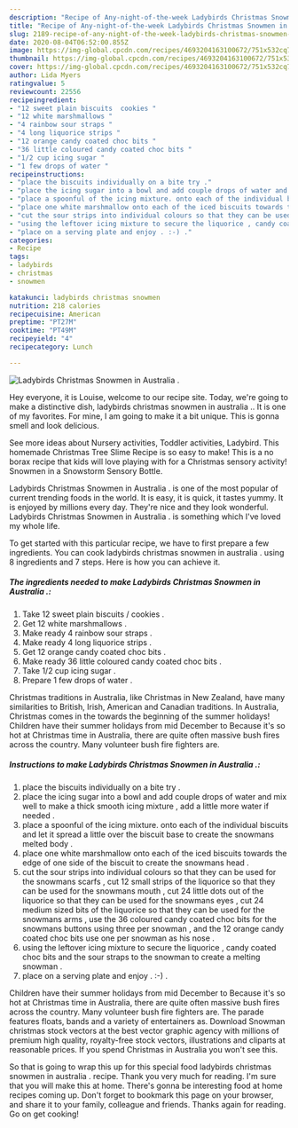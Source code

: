 ```yaml
---
description: "Recipe of Any-night-of-the-week Ladybirds Christmas Snowmen in Australia ."
title: "Recipe of Any-night-of-the-week Ladybirds Christmas Snowmen in Australia ."
slug: 2189-recipe-of-any-night-of-the-week-ladybirds-christmas-snowmen-in-australia
date: 2020-08-04T06:52:00.855Z
image: https://img-global.cpcdn.com/recipes/4693204163100672/751x532cq70/ladybirds-christmas-snowmen-in-australia-recipe-main-photo.jpg
thumbnail: https://img-global.cpcdn.com/recipes/4693204163100672/751x532cq70/ladybirds-christmas-snowmen-in-australia-recipe-main-photo.jpg
cover: https://img-global.cpcdn.com/recipes/4693204163100672/751x532cq70/ladybirds-christmas-snowmen-in-australia-recipe-main-photo.jpg
author: Lida Myers
ratingvalue: 5
reviewcount: 22556
recipeingredient:
- "12 sweet plain biscuits  cookies "
- "12 white marshmallows "
- "4 rainbow sour straps "
- "4 long liquorice strips "
- "12 orange candy coated choc bits "
- "36 little coloured candy coated choc bits "
- "1/2 cup icing sugar "
- "1 few drops of water "
recipeinstructions:
- "place the biscuits individually on a bite try ."
- "place the icing sugar into a bowl and add couple drops of water and mix well to make a thick smooth icing mixture , add a little more water if needed ."
- "place a spoonful of the icing mixture. onto each of the individual biscuits and let it spread a little over the biscuit base to create the snowmans melted body ."
- "place one white marshmallow onto each of the iced biscuits towards the edge of one side of the biscuit to create the snowmans head ."
- "cut the sour strips into individual colours so that they can be used for the snowmans scarfs , cut 12 small strips of the liquorice so that they can be used for the snowmans mouth , cut 24 little dots out of the liquorice so that they can be used for the snowmans eyes , cut 24 medium sized bits of the liquorice so that they can be used for the snowmans arms , use the 36 coloured candy coated choc bits for the snowmans buttons using three per snowman , and the 12 orange candy coated choc bits use one per snowman as his nose ."
- "using the leftover icing mixture to secure the liquorice , candy coated choc bits and the sour straps to the snowman to create a melting snowman ."
- "place on a serving plate and enjoy . :-) ."
categories:
- Recipe
tags:
- ladybirds
- christmas
- snowmen

katakunci: ladybirds christmas snowmen 
nutrition: 218 calories
recipecuisine: American
preptime: "PT27M"
cooktime: "PT49M"
recipeyield: "4"
recipecategory: Lunch

---
```



![Ladybirds Christmas Snowmen in Australia .](https://img-global.cpcdn.com/recipes/4693204163100672/751x532cq70/ladybirds-christmas-snowmen-in-australia-recipe-main-photo.jpg)

Hey everyone, it is Louise, welcome to our recipe site. Today, we're going to make a distinctive dish, ladybirds christmas snowmen in australia .. It is one of my favorites. For mine, I am going to make it a bit unique. This is gonna smell and look delicious.

See more ideas about Nursery activities, Toddler activities, Ladybird. This homemade Christmas Tree Slime Recipe is so easy to make! This is a no borax recipe that kids will love playing with for a Christmas sensory activity! Snowmen in a Snowstorm Sensory Bottle.

Ladybirds Christmas Snowmen in Australia . is one of the most popular of current trending foods in the world. It is easy, it is quick, it tastes yummy. It is enjoyed by millions every day. They're nice and they look wonderful. Ladybirds Christmas Snowmen in Australia . is something which I've loved my whole life.


To get started with this particular recipe, we have to first prepare a few ingredients. You can cook ladybirds christmas snowmen in australia . using 8 ingredients and 7 steps. Here is how you can achieve it.

<!--inarticleads1-->

##### The ingredients needed to make Ladybirds Christmas Snowmen in Australia .:

1. Take 12 sweet plain biscuits / cookies .
1. Get 12 white marshmallows .
1. Make ready 4 rainbow sour straps .
1. Make ready 4 long liquorice strips .
1. Get 12 orange candy coated choc bits .
1. Make ready 36 little coloured candy coated choc bits .
1. Take 1/2 cup icing sugar .
1. Prepare 1 few drops of water .


Christmas traditions in Australia, like Christmas in New Zealand, have many similarities to British, Irish, American and Canadian traditions. In Australia, Christmas comes in the towards the beginning of the summer holidays! Children have their summer holidays from mid December to Because it&#39;s so hot at Christmas time in Australia, there are quite often massive bush fires across the country. Many volunteer bush fire fighters are. 

<!--inarticleads2-->

##### Instructions to make Ladybirds Christmas Snowmen in Australia .:

1. place the biscuits individually on a bite try .
1. place the icing sugar into a bowl and add couple drops of water and mix well to make a thick smooth icing mixture , add a little more water if needed .
1. place a spoonful of the icing mixture. onto each of the individual biscuits and let it spread a little over the biscuit base to create the snowmans melted body .
1. place one white marshmallow onto each of the iced biscuits towards the edge of one side of the biscuit to create the snowmans head .
1. cut the sour strips into individual colours so that they can be used for the snowmans scarfs , cut 12 small strips of the liquorice so that they can be used for the snowmans mouth , cut 24 little dots out of the liquorice so that they can be used for the snowmans eyes , cut 24 medium sized bits of the liquorice so that they can be used for the snowmans arms , use the 36 coloured candy coated choc bits for the snowmans buttons using three per snowman , and the 12 orange candy coated choc bits use one per snowman as his nose .
1. using the leftover icing mixture to secure the liquorice , candy coated choc bits and the sour straps to the snowman to create a melting snowman .
1. place on a serving plate and enjoy . :-) .


Children have their summer holidays from mid December to Because it&#39;s so hot at Christmas time in Australia, there are quite often massive bush fires across the country. Many volunteer bush fire fighters are. The parade features floats, bands and a variety of entertainers as. Download Snowman christmas stock vectors at the best vector graphic agency with millions of premium high quality, royalty-free stock vectors, illustrations and cliparts at reasonable prices. If you spend Christmas in Australia you won&#39;t see this. 

So that is going to wrap this up for this special food ladybirds christmas snowmen in australia . recipe. Thank you very much for reading. I'm sure that you will make this at home. There's gonna be interesting food at home recipes coming up. Don't forget to bookmark this page on your browser, and share it to your family, colleague and friends. Thanks again for reading. Go on get cooking!
